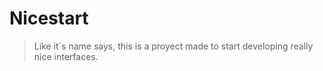 # Nicestart
>Like it´s name says, this is a proyect made to start developing
> really nice interfaces.

